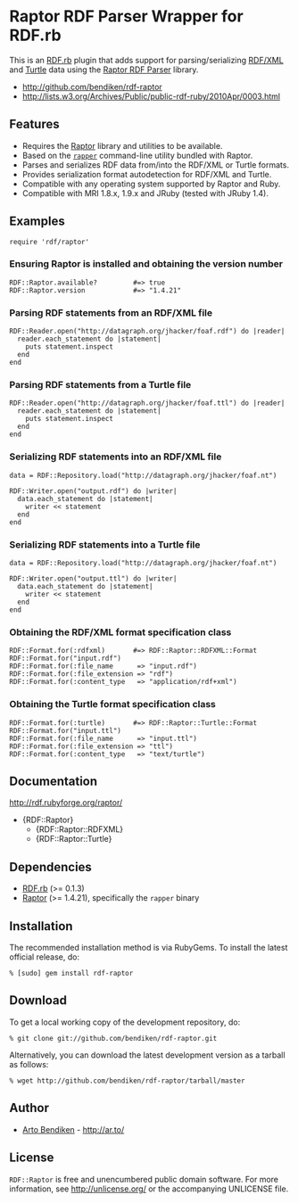 Raptor RDF Parser Wrapper for RDF.rb
====================================

This is an [RDF.rb][] plugin that adds support for parsing/serializing
[RDF/XML][] and [Turtle][] data using the [Raptor RDF Parser][Raptor]
library.

* <http://github.com/bendiken/rdf-raptor>
* <http://lists.w3.org/Archives/Public/public-rdf-ruby/2010Apr/0003.html>

Features
--------

* Requires the [Raptor][] library and utilities to be available.
* Based on the [`rapper`][rapper] command-line utility bundled with Raptor.
* Parses and serializes RDF data from/into the RDF/XML or Turtle formats.
* Provides serialization format autodetection for RDF/XML and Turtle.
* Compatible with any operating system supported by Raptor and Ruby.
* Compatible with MRI 1.8.x, 1.9.x and JRuby (tested with JRuby 1.4).

Examples
--------

    require 'rdf/raptor'

### Ensuring Raptor is installed and obtaining the version number

    RDF::Raptor.available?         #=> true
    RDF::Raptor.version            #=> "1.4.21"

### Parsing RDF statements from an RDF/XML file

    RDF::Reader.open("http://datagraph.org/jhacker/foaf.rdf") do |reader|
      reader.each_statement do |statement|
        puts statement.inspect
      end
    end

### Parsing RDF statements from a Turtle file

    RDF::Reader.open("http://datagraph.org/jhacker/foaf.ttl") do |reader|
      reader.each_statement do |statement|
        puts statement.inspect
      end
    end

### Serializing RDF statements into an RDF/XML file

    data = RDF::Repository.load("http://datagraph.org/jhacker/foaf.nt")
    
    RDF::Writer.open("output.rdf") do |writer|
      data.each_statement do |statement|
        writer << statement
      end
    end

### Serializing RDF statements into a Turtle file

    data = RDF::Repository.load("http://datagraph.org/jhacker/foaf.nt")
    
    RDF::Writer.open("output.ttl") do |writer|
      data.each_statement do |statement|
        writer << statement
      end
    end

### Obtaining the RDF/XML format specification class

    RDF::Format.for(:rdfxml)       #=> RDF::Raptor::RDFXML::Format
    RDF::Format.for("input.rdf")
    RDF::Format.for(:file_name      => "input.rdf")
    RDF::Format.for(:file_extension => "rdf")
    RDF::Format.for(:content_type   => "application/rdf+xml")

### Obtaining the Turtle format specification class

    RDF::Format.for(:turtle)       #=> RDF::Raptor::Turtle::Format
    RDF::Format.for("input.ttl")
    RDF::Format.for(:file_name      => "input.ttl")
    RDF::Format.for(:file_extension => "ttl")
    RDF::Format.for(:content_type   => "text/turtle")

Documentation
-------------

<http://rdf.rubyforge.org/raptor/>

* {RDF::Raptor}
  * {RDF::Raptor::RDFXML}
  * {RDF::Raptor::Turtle}

Dependencies
------------

* [RDF.rb](http://rubygems.org/gems/rdf) (>= 0.1.3)
* [Raptor](http://librdf.org/raptor/) (>= 1.4.21),
  specifically the `rapper` binary

Installation
------------

The recommended installation method is via RubyGems. To install the latest
official release, do:

    % [sudo] gem install rdf-raptor

Download
--------

To get a local working copy of the development repository, do:

    % git clone git://github.com/bendiken/rdf-raptor.git

Alternatively, you can download the latest development version as a tarball
as follows:

    % wget http://github.com/bendiken/rdf-raptor/tarball/master

Author
------

* [Arto Bendiken](mailto:arto.bendiken@gmail.com) - <http://ar.to/>

License
-------

`RDF::Raptor` is free and unencumbered public domain software. For more
information, see <http://unlicense.org/> or the accompanying UNLICENSE file.

[RDF.rb]:   http://rdf.rubyforge.org/
[RDF/XML]:  http://www.w3.org/TR/REC-rdf-syntax/
[Turtle]:   http://en.wikipedia.org/wiki/Turtle_(syntax)
[Raptor]:   http://librdf.org/raptor/
[rapper]:   http://librdf.org/raptor/rapper.html
